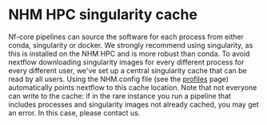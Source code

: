 # NHM HPC singularity cache

Nf-core pipelines can source the software for each process from either conda, singularity or docker. We strongly recommend using singularity, as this is installed on the NHM HPC and is more robust than conda. To avoid nextflow downloading singularity images for every different process for every different user, we've set up a central singularity cache that can be read by all users. Using the NHM.config file (see the [profiles](profiles.md) page) automatically points nextflow to this cache location. Note that not everyone can write to the cache: if in the rare instance you run a pipeline that includes processes and singularity images not already cached, you may get an error. In this case, please contact us.
